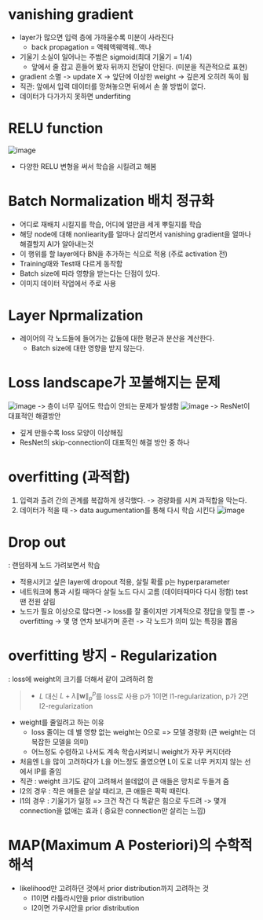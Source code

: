 # vanishing gradient
- layer가 많으면 입력 층에 가까울수록 미분이 사라진다
  - back propagation =  액웨액웨액웨..액나
- 기울기 소실이 일어나는 주범은 sigmoid(최대 기울기 = 1/4)
  - 앞에서 줄 잡고 흔들어 봤자 뒤까지 전달이 안된다. (미분을 직관적으로 표현)
- gradient 소멸 -> update X -> 앞단에 이상한 weight -> 깊은게 오히려 독이 됨
- 직관: 앞에서 입력 데이터를 망쳐놓으면 뒤에서 손 쏠 방법이 없다.
- 데이터가 다가가지 못하면 underfiting

# RELU function
![image](https://github.com/user-attachments/assets/2a0b7641-2713-41e5-bf03-9e079cce0d8a)
- 다양한 RELU 변형을 써서 학습을 시킬려고 해봄
  
# Batch Normalization 배치 정규화
- 어디로 재배치 시킬지를 학습, 어디에 얼만큼 세게 뿌릴지를 학습
- 해당 node에 대해 nonliearity를 얼마나 살리면서 vanishing gradient을 얼마나 해결할지 AI가 알아내는것
- 이 행위를 할 layer에다 BN을 추가하는 식으로 적용 (주로 activation 전)
- Training때와 Test때 다르게 동작함
- Batch size에 따라 영향을 받는다는 단점이 있다.
- 이미지 데이터 작업에서 주로 사용

# Layer Nprmalization
- 레이어의 각 노드들에 들어가는 값들에 대한 평균과 분산을 계산한다.
  - Batch size에 대한 영향을 받지 않는다.

# Loss landscape가 꼬불해지는 문제
![image](https://github.com/user-attachments/assets/70f3bff6-88a9-4538-9833-1612027ab017)
-> 층이 너무 깊어도 학습이 안되는 문제가 발생함 
![image](https://github.com/user-attachments/assets/105982ef-35b2-4809-ad25-75aa04cfd5bb)
-> ResNet이 대표적인 해결방안 

- 깊게 만들수록 loss 모양이 이상해짐
- ResNet의 skip-connection이 대표적인 해결 방안 중 하나


# overfitting (과적합)
1. 입력과 출려 간의 관계를 복잡하게 생각했다. -> 경량화를 시켜 과적합을 막는다.
2. 데이터가 적을 때 -> data augumentation를 통해 다시 학습 시킨다
![image](https://github.com/user-attachments/assets/819b860e-92c9-4dfd-8b54-022ce0b7d409)

# Drop out
: 랜덤하게 노드 가려보면서 학습
- 적용시키고 싶은 layer에 dropout 적용, 살릴 확률 p는 hyperparameter
- 네트워크에 통과 시킬 때마다 살릴 노드 다시 고름 (데이터때마다 다시 정함)
test 땐 전원 살림
- 노드가 필요 이상으로 많다면 -> loss를 잘 줄이지만 기계적으로 정답을 맞힐 뿐 -> overfitting -> 몇 명 연차 보내가며 훈련 -> 각 노드가 의미 있는 특징을 뽑음


# overfitting 방지 - Regularization
: loss에 weight의 크기를 더해서 같이 고려하려 함
> - $L$ 대신 $L + \lambda \| \mathbf{w} \|_p^p$를 loss로 사용
p가 1이면 l1-regularization, p가 2면 l2-regularization
- weight를 줄일려고 하는 이유
  - loss 줄이는 데 별 영향 없는 weight는 0으로 => 모델 경량화 (큰 weight는 더 복잡한 모델을 의미)
  - 어느정도 수렴하고 나서도 계속 학습시켜보니 weight가 자꾸 커지더라
- 처음엔 L을 많이 고려하다가 L을 어느정도 줄였으면 L이 도로 너무 커지지 않는 선에서 lP를 줄임
- 직관 : weight 크기도 같이 고려해서 쓸데없이 큰 애들은 망치로 두들겨 줌
- l2의 경우 : 작은 애들은 살살 때리고, 큰 애들은 팍팍 때린다.
- l1의 경우 : 기울기가 일정 => 크건 작건 다 똑같은 힘으로 두드려 -> 몇개 connection을 없애는 효과 ( 중요한 connection만 살리는 느낌)

# MAP(Maximum A Posteriori)의 수학적 해석
- likelihood만 고려하던 것에서 prior distribution까지 고려하는 것
    - l1이면 라틀라시안을 prior distribution
    - l2이면 가우시안을 prior distribution
 
